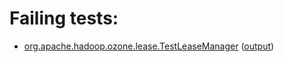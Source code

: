 # Failing tests: 

 * [org.apache.hadoop.ozone.lease.TestLeaseManager](hadoop-hdds/common/org.apache.hadoop.ozone.lease.TestLeaseManager.txt) ([output](hadoop-hdds/common/org.apache.hadoop.ozone.lease.TestLeaseManager-output.txt))
